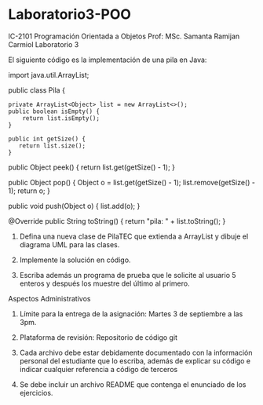 ﻿# Laboratorio3-POO

IC-2101 Programación Orientada a Objetos
Prof: MSc. Samanta Ramijan Carmiol
Laboratorio 3

El siguiente código es la implementación de una pila en Java:

import java.util.ArrayList;

public class Pila {

    private ArrayList<Object> list = new ArrayList<>();
    public boolean isEmpty() {
        return list.isEmpty();
    }
    
    public int getSize() {
       return list.size();
    }
    
   public Object peek() {
      return list.get(getSize() - 1);
   }
   
   public Object pop() {
       Object o = list.get(getSize() - 1); list.remove(getSize() - 1);
       return o;
   }
   
   public void push(Object o) {
      list.add(o);
   }
   
   @Override
   public String toString() {
      return "pila: " + list.toString();
   }



1. Defina una nueva clase de PilaTEC que extienda a ArrayList y dibuje el diagrama
UML para las clases.

2. Implemente la solución en código.

3. Escriba además un programa de prueba que le solicite al usuario 5 enteros y
después los muestre del último al primero.


Aspectos Administrativos
1. Límite para la entrega de la asignación: Martes 3 de septiembre a las 3pm.

2. Plataforma de revisión: Repositorio de código git

3. Cada archivo debe estar debidamente documentado con la información personal del
estudiante que lo escriba, además de explicar su código e indicar cualquier
referencia a código de terceros

4. Se debe incluir un archivo README que contenga el enunciado de los ejercicios.
